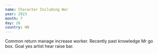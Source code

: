 ```yaml
---
name: Character Including War
year: 2023
month: 7
day: 26
country: HN
---
```

Common return manage increase worker. Recently past knowledge Mr go box. Goal yes artist hear raise bar.